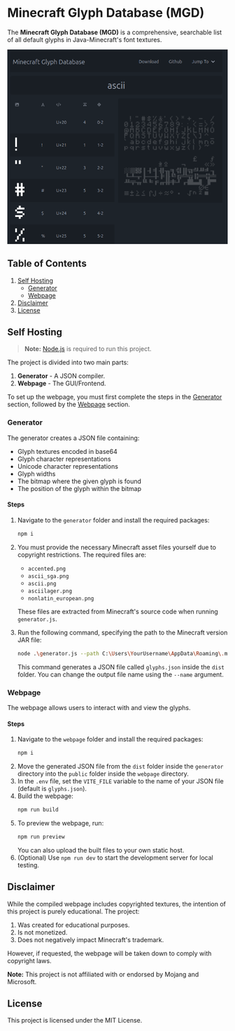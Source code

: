 # Minecraft Glyph Database (MGD)

The **Minecraft Glyph Database (MGD)** is a comprehensive, searchable list of all default glyphs in Java-Minecraft's font textures.

![screenshot](readme/Screenshot.png)

## Table of Contents

1. [Self Hosting](#self-hosting)
   - [Generator](#generator)
   - [Webpage](#webpage)
2. [Disclaimer](#disclaimer)
3. [License](#license)

## Self Hosting

> **Note:** [Node.js](https://nodejs.org/en) is required to run this project.

The project is divided into two main parts:

1. **Generator** - A JSON compiler.
2. **Webpage** - The GUI/Frontend.

To set up the webpage, you must first complete the steps in the [Generator](#generator) section, followed by the [Webpage](#webpage) section.

### Generator

The generator creates a JSON file containing:

- Glyph textures encoded in base64
- Glyph character representations
- Unicode character representations
- Glyph widths
- The bitmap where the given glyph is found
- The position of the glyph within the bitmap

#### Steps

1. Navigate to the `generator` folder and install the required packages:
   ```sh
   npm i
   ```
2. You must provide the necessary Minecraft asset files yourself due to copyright restrictions. The required files are:
   - `accented.png`
   - `ascii_sga.png`
   - `ascii.png`
   - `asciilager.png`
   - `nonlatin_european.png`

   These files are extracted from Minecraft's source code when running `generator.js`. 

3. Run the following command, specifying the path to the Minecraft version JAR file:
   ```sh
   node .\generator.js --path C:\Users\YourUsername\AppData\Roaming\.minecraft\versions\1.21\1.21.jar --name glyphs
   ```

    This command generates a JSON file called `glyphs.json` inside the `dist` folder. You can change the output file name using the `--name` argument.

### Webpage

The webpage allows users to interact with and view the glyphs.

#### Steps

1. Navigate to the `webpage` folder and install the required packages:
   ```sh
   npm i
   ```
2. Move the generated JSON file from the `dist` folder inside the `generator` directory into the `public` folder inside the `webpage` directory.
3. In the `.env` file, set the `VITE_FILE` variable to the name of your JSON file (default is `glyphs.json`).
4. Build the webpage:
   ```sh
   npm run build
   ```
5. To preview the webpage, run:
   ```sh
   npm run preview
   ```
   You can also upload the built files to your own static host.
6. (Optional) Use `npm run dev` to start the development server for local testing.

## Disclaimer

While the compiled webpage includes copyrighted textures, the intention of this project is purely educational. The project:

1. Was created for educational purposes.
2. Is not monetized.
3. Does not negatively impact Minecraft's trademark.

However, if requested, the webpage will be taken down to comply with copyright laws.

**Note:** This project is not affiliated with or endorsed by Mojang and Microsoft.

## License

This project is licensed under the MIT License.
